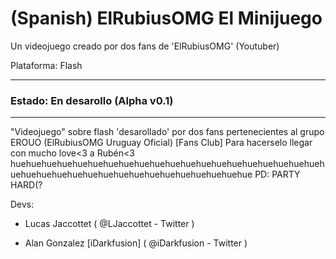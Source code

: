 # (Spanish) ElRubiusOMG El Minijuego

Un videojuego creado por dos fans de 'ElRubiusOMG' (Youtuber)
  
Plataforma: Flash

-----------------------

### Estado: En desarollo (Alpha v0.1)

-----------------------

"Videojuego" sobre flash 'desarollado' por dos fans pertenecientes al grupo EROUO (ElRubiusOMG Uruguay Oficial) [Fans Club]
Para hacerselo llegar con mucho love<3 a Rubén<3
huehuehuehuehuehuehuehuehuehuehuehuehuehuehuehuehuehuehuehuehuehuehuehuehuehuehuehuehuehuehuehuehuehuehuehue
PD: PARTY HARD(?

Devs:

- Lucas Jaccottet
  ( @LJaccottet - Twitter )
  
- Alan Gonzalez [iDarkfusion]
  ( @iDarkfusion - Twitter )

